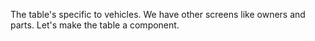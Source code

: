 The table's specific to vehicles. We have other screens like owners and parts. Let's make the table a component.